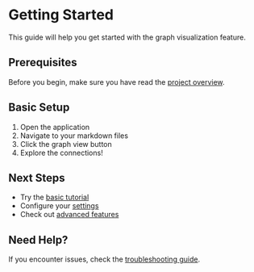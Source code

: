 # Getting Started

This guide will help you get started with the graph visualization feature.

## Prerequisites

Before you begin, make sure you have read the [project overview](index.md).

## Basic Setup

1. Open the application
2. Navigate to your markdown files
3. Click the graph view button
4. Explore the connections!

## Next Steps

- Try the [basic tutorial](tutorials/basic-tutorial.md)
- Configure your [settings](config/settings.md)
- Check out [advanced features](advanced/features.md)

## Need Help?

If you encounter issues, check the [troubleshooting guide](troubleshooting.md).
